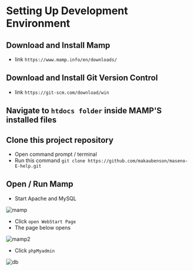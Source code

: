 # Setting Up Development Environment 

## Download and Install Mamp
- link `https://www.mamp.info/en/downloads/`

## Download and Install Git Version Control
- link `https://git-scm.com/download/win`

## Navigate to `htdocs folder` inside MAMP'S installed files

## Clone this project repository
- Open command prompt / terminal
- Run this command `git clone https://github.com/makaubenson/maseno-E-help.git`

## Open / Run Mamp
- Start Apache and MySQL

![mamp](https://user-images.githubusercontent.com/59168713/161569802-0cb6d710-33ef-427b-934b-1ec3400d1c98.png)

- Click `open WebStart Page`
- The page below opens

![mamp2](https://user-images.githubusercontent.com/59168713/161570340-1b18648d-2d0c-46e8-84f2-7af994a98699.png)

- Click `phpMyadmin`

![db](https://user-images.githubusercontent.com/59168713/161571173-9e570fe2-5e09-4602-98c5-9288ee04204b.png)




